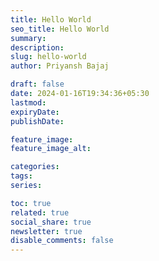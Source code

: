 ```yaml
---
title: Hello World
seo_title: Hello World
summary: 
description: 
slug: hello-world
author: Priyansh Bajaj

draft: false
date: 2024-01-16T19:34:36+05:30
lastmod: 
expiryDate: 
publishDate: 

feature_image: 
feature_image_alt: 

categories:
tags:
series:

toc: true
related: true
social_share: true
newsletter: true
disable_comments: false
---
```


